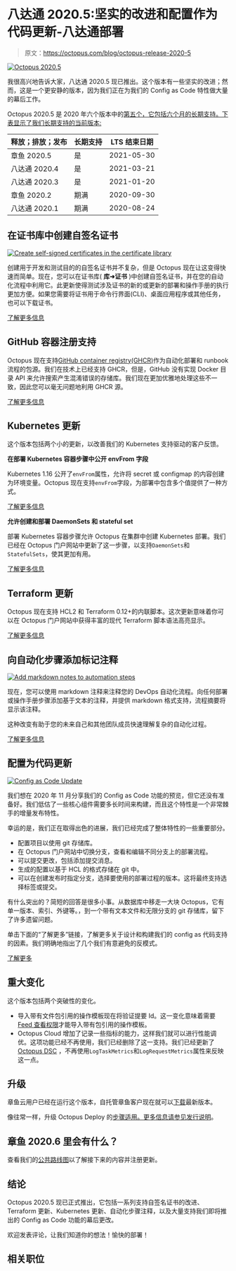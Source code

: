 # 八达通 2020.5:坚实的改进和配置作为代码更新-八达通部署

> 原文：<https://octopus.com/blog/octopus-release-2020-5>

[![Octopus 2020.5](img/f2a0695347903d7531021b3d66d78438.png)](#)

我很高兴地告诉大家，八达通 2020.5 现已推出。这个版本有一些坚实的改进；然而，这是一个更安静的版本，因为我们正在为我们的 Config as Code 特性做大量的幕后工作。

Octopus 2020.5 是 2020 年六个版本中的[第五个，它包括六个月的长期支持。下表显示了我们长期支持的当前版本:](/blog/releases-and-lts)

| 释放；排放；发布 | 长期支持 | LTS 结束日期 |
| --- | --- | --- |
| 章鱼 2020.5 | 是 | 2021-05-30 |
| 八达通 2020.4 | 是 | 2021-03-21 |
| 八达通 2020.3 | 是 | 2021-01-20 |
| 章鱼 2020.2 | 期满 | 2020-09-30 |
| 八达通 2020.1 | 期满 | 2020-08-24 |

## 在证书库中创建自签名证书

[![Create self-signed certificates in the certificate library ](img/2b70b42d3aab193c866dd340986178c2.png)](#)

创建用于开发和测试目的的自签名证书并不复杂，但是 Octopus 现在让这变得快速而简单。现在，您可以在证书库( **库➜证书** )中创建自签名证书，并在您的自动化流程中利用它。此更新使得测试涉及证书的新的或更新的部署和操作手册的执行更加方便。如果您需要将证书用于命令行界面(CLI)、桌面应用程序或其他任务，也可以下载证书。

[了解更多信息](https://octopus.com/docs/deployment-examples/certificates)

## GitHub 容器注册支持

Octopus 现在支持[GitHub container registry(GHCR)](https://docs.github.com/en/free-pro-team@latest/packages/getting-started-with-github-container-registry/about-github-container-registry)作为自动化部署和 runbook 流程的包源。我们在技术上已经支持 GHCR，但是，GitHub 没有实现 Docker 目录 API 来允许搜索产生混淆错误的存储库。我们现在更加优雅地处理这些不一致，因此您可以毫无问题地利用 GHCR 源。

[了解更多信息](https://github.com/octopusdeploy/issues/issues/6567)

## Kubernetes 更新

这个版本包括两个小的更新，以改善我们的 Kubernetes 支持驱动的客户反馈。

**在部署 Kubernetes 容器步骤中公开 envFrom 字段**

Kubernetes 1.16 公开了`envFrom`属性，允许将 secret 或 configmap 的内容创建为环境变量。Octopus 现在支持`envFrom`字段，为部署中包含多个值提供了一种方式。

[了解更多信息](/blog/k8s-envfrom)

**允许创建和部署 DaemonSets 和 stateful set**

部署 Kubernetes 容器步骤允许 Octopus 在集群中创建 Kubernetes 部署。我们已经在 Octopus 门户网站中更新了这一步骤，以支持`DaemonSets`和`StatefulSets`，使其更加有用。

[了解更多信息](https://github.com/octopusdeploy/issues/issues/6551)

## Terraform 更新

Octopus 现在支持 HCL2 和 Terraform 0.12+的内联脚本。这次更新意味着你可以在 Octopus 门户网站中获得丰富的现代 Terraform 脚本语法高亮显示。

[了解更多信息](https://github.com/octopusdeploy/issues/issues/6562)

## 向自动化步骤添加标记注释

[![Add markdown notes to automation steps](img/9853f8005ef97c990ef1f0a927f3778c.png)](#)

现在，您可以使用 markdown 注释来注释您的 DevOps 自动化流程。向任何部署或操作手册步骤添加基于文本的注释，并提供 markdown 格式支持，流程摘要将显示该注释。

这种改变有助于您的未来自己和其他团队成员快速理解复杂的自动化过程。

[了解更多信息](https://github.com/octopusdeploy/issues/issues/6608)

## 配置为代码更新

[![Config as Code Update](img/4c34e09fc320521bba86034f4656c926.png)](#)

我们想在 2020 年 11 月分享我们的 Config as Code 功能的预览，但它还没有准备好。我们低估了一些核心组件需要多长时间来构建，而且这个特性是一个非常棘手的增量发布特性。

幸运的是，我们正在取得出色的进展，我们已经完成了整体特性的一些重要部分。

*   配置项目以使用 git 存储库。
*   在 Octopus 门户网站中切换分支，查看和编辑不同分支上的部署流程。
*   可以提交更改，包括添加提交消息。
*   生成的配置以基于 HCL 的格式存储在 git 中。
*   可以在创建发布时指定分支，选择要使用的部署过程的版本。这将最终支持选择标签或提交。

有什么突出的？简短的回答是很多小事。从数据库中移走一大块 Octopus，它有单一版本、索引、外键等。，到一个带有文本文件和无限分支的 git 存储库，留下了许多遗留问题。

单击下面的“了解更多”链接，了解更多关于设计和构建我们的 config as 代码支持的因素。我们明确地指出了几个我们有意避免的反模式。

[了解更多](https://octopus.com/blog/shaping-config-as-code)

## 重大变化

这个版本包括两个突破性的变化。

*   导入带有文件包引用的操作模板现在将验证提要 Id。这一变化意味着需要 [Feed 查看权限](https://github.com/OctopusDeploy/issues/issues/6582)才能导入带有包引用的操作模板。
*   Octopus Cloud 增加了记录一些指标的能力，这样我们就可以进行性能调优。这项功能已经不再使用，我们已经删除了这一支持。我们已经更新了 [Octopus DSC](https://github.com/OctopusDeploy/OctopusDSC/pull/266) ，不再使用`LogTaskMetrics`和`LogRequestMetrics`属性来反映这一点。

## 升级

章鱼云用户已经在运行这个版本，自托管章鱼客户现在就可以[下载](https://octopus.com/downloads/2020.5.0)最新版本。

像往常一样，升级 Octopus Deploy 的[步骤适用。更多信息请参见](https://octopus.com/docs/administration/upgrading)[发行说明](https://octopus.com/downloads/compare?to=2020.5.0)。

## 章鱼 2020.6 里会有什么？

查看我们的[公共路线图](https://octopus.com/roadmap)以了解接下来的内容并注册更新。

## 结论

Octopus 2020.5 现已正式推出，它包括一系列支持自签名证书的改进、Terraform 更新、Kubernetes 更新、自动化步骤注释，以及大量支持我们即将推出的 Config as Code 功能的幕后更改。

欢迎发表评论，让我们知道你的想法！愉快的部署！

## 相关职位